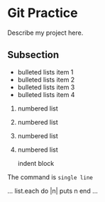 # Git Practice 

Describe my project here.

## Subsection 

* bulleted lists item 1
* bulleted lists item 2
* bulleted lists item 3
* bulleted lists item 4

1. numbered list
1. numbered list
1. numbered list
1. numbered list

    indent block

The command is `single line`

...
list.each do |n|
    puts n
end
...